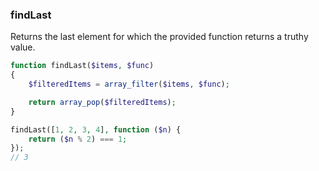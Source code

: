### findLast
Returns the last element for which the provided function returns a truthy value.

```php
function findLast($items, $func)
{
    $filteredItems = array_filter($items, $func);

    return array_pop($filteredItems);
}
```

```php
findLast([1, 2, 3, 4], function ($n) {
    return ($n % 2) === 1;
});
// 3
```
